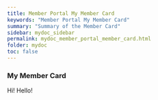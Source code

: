 ```yaml
---
title: Member Portal My Member Card
keywords: "Member Portal My Member Card"
summary: "Summary of the Member Card"
sidebar: mydoc_sidebar
permalink: mydoc_member_portal_member_card.html
folder: mydoc
toc: false
---
```


### My Member Card
Hi! Hello!
